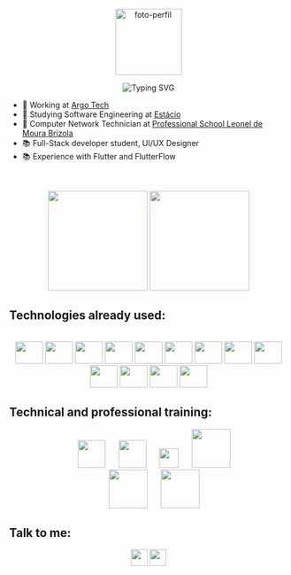 <div align="center">
  <br>
  <img src="https://avatars.githubusercontent.com/u/117620005?v=4" alt="foto-perfil" width="120"/>
  <br>

  ![Typing SVG](https://readme-typing-svg.demolab.com?font=Fira+Code&size=22&pause=1000&random=false&width=435&lines=Helo%2C+my+name+is+Weslley+Richard!;I+am+17+years+old;I+study+computer+network;I'm+a+web+developer)
</div>

- 💼 Working at [Argo Tech](https://grupoargo.tech/)
- 📖 Studying Software Engineering at [Estácio](https://estacio.br/)
- 📖 Computer Network Technician at [Professional School Leonel de Moura Brizola](https://www.instagram.com/eeepleonelbrizola/)
- 📚 Full-Stack developer student, UI/UX Designer
- 📚 Experience with Flutter and FlutterFlow

<div align="center">
  <br><br>
  <img height="180em" src="https://github-readme-stats.vercel.app/api?username=weslleyrichardi&show_icons=true&theme=radical"/>
  <img height="180em" src="https://github-readme-stats.vercel.app/api/top-langs/?username=weslleyrichardi&layout=compact&theme=radical">
</div>

## Technologies already used:
<div align="center" justfy="center"><br>
  <img  height="40" width="50" src="https://cdn.jsdelivr.net/gh/devicons/devicon/icons/html5/html5-original.svg" />
  <img  height="40" width="50" src="https://cdn.jsdelivr.net/gh/devicons/devicon/icons/css3/css3-original.svg"/>
  <img  height="40" width="50" src="https://cdn.jsdelivr.net/gh/devicons/devicon/icons/javascript/javascript-original.svg"/>
  <img  height="40" width="50" src="https://cdn.jsdelivr.net/gh/devicons/devicon/icons/python/python-original.svg" />
  <!-- <img  height="40" width="50" src="https://cdn.jsdelivr.net/gh/devicons/devicon/icons/nodejs/nodejs-original.svg" /> -->
  <img  height="40" width="50" src="https://cdn.jsdelivr.net/gh/devicons/devicon/icons/react/react-original.svg" />
  <img  height="40" width="50" src="https://cdn.jsdelivr.net/gh/devicons/devicon/icons/nextjs/nextjs-original.svg" />
  <img  height="40" width="50" src="https://cdn.jsdelivr.net/gh/devicons/devicon/icons/tailwindcss/tailwindcss-original.svg" />
  <!-- <img  height="40" width="50" src="https://cdn.jsdelivr.net/gh/devicons/devicon/icons/typescript/typescript-original.svg" /> -->
  <img  height="40" width="50" src="https://avatars.githubusercontent.com/u/74943865?s=200&v=4" />
  <img  height="40" width="50" src="https://cdn.jsdelivr.net/gh/devicons/devicon/icons/wordpress/wordpress-original.svg" />
  <img  height="40" width="50" src="https://cdn.jsdelivr.net/gh/devicons/devicon/icons/figma/figma-original.svg" />
  <img  height="40" width="50" src="https://cdn.jsdelivr.net/gh/devicons/devicon/icons/supabase/supabase-original.svg" />
  <img  height="40" width="50" src="https://cdn.jsdelivr.net/gh/devicons/devicon/icons/mysql/mysql-original.svg" />
  <!-- <img  height="40" width="50" src="https://cdn.jsdelivr.net/gh/devicons/devicon/icons/firebase/firebase-original.svg" /> -->
  <img  height="40" width="50" src="https://cdn.jsdelivr.net/gh/devicons/devicon/icons/dart/dart-original.svg" />
</div>

## Technical and professional training:
<div align="center">
  &nbsp;&nbsp;&nbsp;&nbsp;&nbsp;<img   height="50" src="https://cdn.worldvectorlogo.com/logos/rocketseat.svg" />
  &nbsp;&nbsp;&nbsp;&nbsp;&nbsp;<img   height="50" src="https://cdn.worldvectorlogo.com/logos/udemy-wordmark-1.svg" />
  &nbsp;&nbsp;&nbsp;&nbsp;&nbsp;<img   height="35" src="https://cdn.freebiesupply.com/logos/large/2x/coursera-logo-png-transparent.png" />
  &nbsp;&nbsp;&nbsp;&nbsp;&nbsp;<img   height="70" src="https://i.pinimg.com/originals/49/72/6e/49726e65f6b35c2e8e366a16c0734fb7.png" /><br>
  &nbsp;&nbsp;&nbsp;&nbsp;&nbsp;<img   height="70" src="https://grupoargo.tech/wp-content/uploads/2024/03/Argo-Tech-41-1.png" />
  &nbsp;&nbsp;&nbsp;&nbsp;&nbsp;<img   height="70" src="https://scontent.fjdo10-1.fna.fbcdn.net/v/t39.30808-6/277761561_456047692948233_1197592005625330804_n.png?_nc_cat=106&ccb=1-7&_nc_sid=6ee11a&_nc_ohc=bu9dzKtASVoQ7kNvwFOPyxM&_nc_oc=AdnTZSXT7w4BXNsraGh3nTFW-h6JN-kitdWFqjl-Oc8lGSRh-uBGKw4iRlSxYK44eMYtG8Sosj1cN_zhPKEtHfiJ&_nc_zt=23&_nc_ht=scontent.fjdo10-1.fna&_nc_gid=BUUvSMEShRzeZwbMKJY3Nw&oh=00_AfHKRxZ4o9QHpMEOKhqGJqyfoWi5iKEhVVkSj_B41lOzJA&oe=6804358A" />
</div>

## Talk to me:
<div align="center">
  <a href="https://www.instagram.com/eu.richardi/" target="_blank"><img height="30" src="https://img.shields.io/badge/Instagram-E4505F?style=for-the-badge&logo=instagram&logoColor=white"/></a>
  <a href="https://www.linkedin.com/in/weslley-richard" target="_blank"><img height="30px" src="https://img.shields.io/badge/LinkedIn-0077B5?style=for-the-badge&logo=linkedin&logoColor=white"/></a>
  <!-- <a href="#" target="_blank"><img height="30px" src="https://img.shields.io/badge/Discord-7289DA?style=for-the-badge&logo=discord&logoColor=white"/></a> -->
</div>
